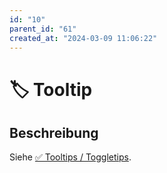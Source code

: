 ```yaml
---
id: "10"
parent_id: "61"
created_at: "2024-03-09 11:06:22"
---
```


# 🏷️ Tooltip

## Beschreibung

Siehe [✅ Tooltips / Toggletips](/de/wcag/4.1.2a-erweiterte-steuerelemente-widgets/tooltips-toggletips).

